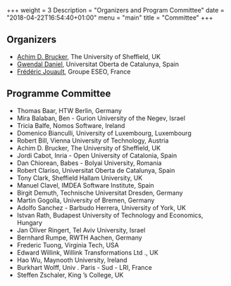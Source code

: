 +++
weight = 3
Description = "Organizers and Program Committee"
date = "2018-04-22T16:54:40+01:00"
menu = "main"
title = "Committee"
+++

## Organizers

* [Achim D. Brucker](https://www.brucker.ch/), The University of Sheffield, UK
* [Gwendal Daniel](https://gdaniel.github.io/), Universitat Oberta de Catalunya, Spain
* [Frédéric Jouault](http://trame.eseo.fr/equipe/frederic-jouault.html), Groupe ESEO, France

## Programme Committee


* Thomas Baar, HTW Berlin, Germany
* Mira Balaban, Ben - Gurion University of the Negev, Israel
* Tricia Balfe, Nomos Software, Ireland
* Domenico Bianculli, University of Luxembourg, Luxembourg
* Robert Bill, Vienna University of Technology, Austria
* Achim D. Brucker, The University of Sheffield, UK
* Jordi Cabot, Inria - Open University of Catalonia, Spain
* Dan Chiorean, Babes - Bolyai University, Romania
* Robert Clariso, Universitat Oberta de Catalunya, Spain
* Tony Clark, Sheffield Hallam University, UK
* Manuel Clavel, IMDEA Software Institute, Spain
* Birgit Demuth, Technische Universitat Dresden, Germany
* Martin Gogolla, University of Bremen, Germany
* Adolfo Sanchez - Barbudo Herrera, University of York, UK
* Istvan Rath, Budapest University of Technology and Economics, Hungary
* Jan Oliver Ringert, Tel Aviv University, Israel
* Bernhard Rumpe, RWTH Aachen, Germany
* Frederic Tuong, Virginia Tech, USA
* Edward Willink, Willink Transformations Ltd ., UK
* Hao Wu, Maynooth University, Ireland
* Burkhart Wolff, Univ . Paris - Sud - LRI, France
* Steffen Zschaler, King ’s College, UK
